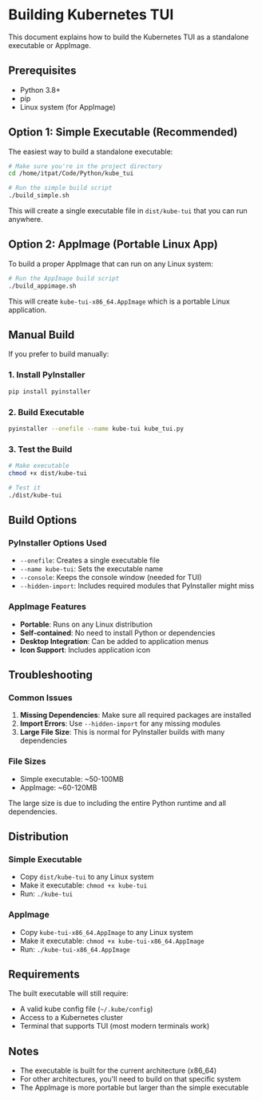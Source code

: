 # Building Kubernetes TUI

This document explains how to build the Kubernetes TUI as a standalone executable or AppImage.

## Prerequisites

- Python 3.8+
- pip
- Linux system (for AppImage)

## Option 1: Simple Executable (Recommended)

The easiest way to build a standalone executable:

```bash
# Make sure you're in the project directory
cd /home/itpat/Code/Python/kube_tui

# Run the simple build script
./build_simple.sh
```

This will create a single executable file in `dist/kube-tui` that you can run anywhere.

## Option 2: AppImage (Portable Linux App)

To build a proper AppImage that can run on any Linux system:

```bash
# Run the AppImage build script
./build_appimage.sh
```

This will create `kube-tui-x86_64.AppImage` which is a portable Linux application.

## Manual Build

If you prefer to build manually:

### 1. Install PyInstaller

```bash
pip install pyinstaller
```

### 2. Build Executable

```bash
pyinstaller --onefile --name kube-tui kube_tui.py
```

### 3. Test the Build

```bash
# Make executable
chmod +x dist/kube-tui

# Test it
./dist/kube-tui
```

## Build Options

### PyInstaller Options Used

- `--onefile`: Creates a single executable file
- `--name kube-tui`: Sets the executable name
- `--console`: Keeps the console window (needed for TUI)
- `--hidden-import`: Includes required modules that PyInstaller might miss

### AppImage Features

- **Portable**: Runs on any Linux distribution
- **Self-contained**: No need to install Python or dependencies
- **Desktop Integration**: Can be added to application menus
- **Icon Support**: Includes application icon

## Troubleshooting

### Common Issues

1. **Missing Dependencies**: Make sure all required packages are installed
2. **Import Errors**: Use `--hidden-import` for any missing modules
3. **Large File Size**: This is normal for PyInstaller builds with many dependencies

### File Sizes

- Simple executable: ~50-100MB
- AppImage: ~60-120MB

The large size is due to including the entire Python runtime and all dependencies.

## Distribution

### Simple Executable
- Copy `dist/kube-tui` to any Linux system
- Make it executable: `chmod +x kube-tui`
- Run: `./kube-tui`

### AppImage
- Copy `kube-tui-x86_64.AppImage` to any Linux system
- Make it executable: `chmod +x kube-tui-x86_64.AppImage`
- Run: `./kube-tui-x86_64.AppImage`

## Requirements

The built executable will still require:
- A valid kube config file (`~/.kube/config`)
- Access to a Kubernetes cluster
- Terminal that supports TUI (most modern terminals work)

## Notes

- The executable is built for the current architecture (x86_64)
- For other architectures, you'll need to build on that specific system
- The AppImage is more portable but larger than the simple executable

